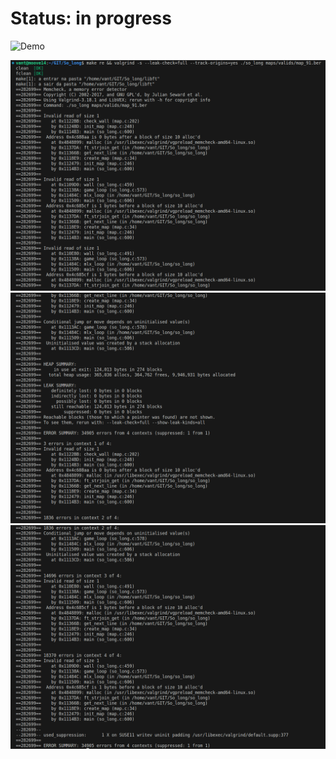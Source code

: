 <h1> Status: in progress </h1>

![Demo](ignoreme/demo.gif)

![Valgrind report 1/3](ignoreme/valgrind-report-1of3.png)
![Valgrind report 2/3](ignoreme/valgrind-report-2of3.png)
![Valgrind report 3/3](ignoreme/valgrind-report-3of3.png)
